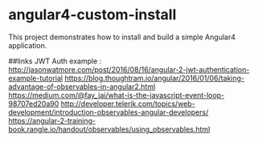 # angular4-custom-install
This project demonstrates how to install and build a simple Angular4 application. 

##links
JWT Auth example : http://jasonwatmore.com/post/2016/08/16/angular-2-jwt-authentication-example-tutorial
https://blog.thoughtram.io/angular/2016/01/06/taking-advantage-of-observables-in-angular2.html
https://medium.com/@fay_jai/what-is-the-javascript-event-loop-98707ed20a90
http://developer.telerik.com/topics/web-development/introduction-observables-angular-developers/
https://angular-2-training-book.rangle.io/handout/observables/using_observables.html
